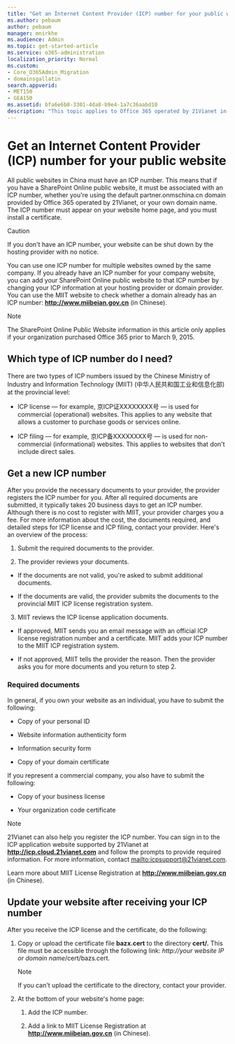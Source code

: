 ```yaml
---
title: "Get an Internet Content Provider (ICP) number for your public website"
ms.author: pebaum
author: pebaum
manager: mnirkhe
ms.audience: Admin
ms.topic: get-started-article
ms.service: o365-administration
localization_priority: Normal
ms.custom:
- Core_O365Admin_Migration
- domainsgallatin
search.appverid:
- MET150
- GEA150
ms.assetid: bfa6e6b8-3301-4da8-b9e4-1a7c36aabd10
description: "This topic applies to Office 365 operated by 21Vianet in China. This is how you get an Internet Content Provider (ICP) number for your public website."
---
```


# Get an Internet Content Provider (ICP) number for your public website

All public websites in China must have an ICP number. This means that if you have a SharePoint Online public website, it must be associated with an ICP number, whether you're using the default partner.onmschina.cn domain provided by Office 365 operated by 21Vianet, or your own domain name. The ICP number must appear on your website home page, and you must install a certificate.
  
> [!CAUTION]
>  If you don't have an ICP number, your website can be shut down by the hosting provider with no notice. 
  
You can use one ICP number for multiple websites owned by the same company. If you already have an ICP number for your company website, you can add your SharePoint Online public website to that ICP number by changing your ICP information at your hosting provider or domain provider. You can use the MIIT website to check whether a domain already has an ICP number: **http://www.miibeian.gov.cn** (in Chinese). 
  
> [!NOTE]
> The SharePoint Online Public Website information in this article only applies if your organization purchased Office 365 prior to March 9, 2015. 
  
## Which type of ICP number do I need?
<a name="__ref353434425"> </a>

There are two types of ICP numbers issued by the Chinese Ministry of Industry and Information Technology (MIIT) (中华人民共和国工业和信息化部) at the provincial level:
  
- ICP license — for example, 京ICP证XXXXXXXX号 — is used for commercial (operational) websites. This applies to any website that allows a customer to purchase goods or services online. 
    
- ICP filing — for example, 京ICP备XXXXXXXX号 — is used for non-commercial (informational) websites. This applies to websites that don't include direct sales. 
    
## Get a new ICP number
<a name="__ref353434425"> </a>

After you provide the necessary documents to your provider, the provider registers the ICP number for you. After all required documents are submitted, it typically takes 20 business days to get an ICP number. Although there is no cost to register with MIIT, your provider charges you a fee. For more information about the cost, the documents required, and detailed steps for ICP license and ICP filing, contact your provider. Here's an overview of the process:
  
1. Submit the required documents to the provider. 
    
2. The provider reviews your documents. 
    
  - If the documents are not valid, you're asked to submit additional documents. 
    
  - If the documents are valid, the provider submits the documents to the provincial MIIT ICP license registration system. 
    
3. MIIT reviews the ICP license application documents. 
    
  - If approved, MIIT sends you an email message with an official ICP license registration number and a certificate. MIIT adds your ICP number to the MIIT ICP registration system.
    
  - If not approved, MIIT tells the provider the reason. Then the provider asks you for more documents and you return to step 2. 
    
### Required documents

In general, if you own your website as an individual, you have to submit the following:
  
- Copy of your personal ID
    
- Website information authenticity form
    
- Information security form
    
- Copy of your domain certificate 
    
If you represent a commercial company, you also have to submit the following: 
  
- Copy of your business license 
    
- Your organization code certificate
    
> [!NOTE]
>  21Vianet can also help you register the ICP number. You can sign in to the ICP application website supported by 21Vianet at **http://icp.cloud.21vianet.com** and follow the prompts to provide required information. For more information, contact [mailto:icpsupport@21vianet.com](mailto:icpsupport@21vianet.com). 
  
Learn more about MIIT License Registration at **http://www.miibeian.gov.cn** (in Chinese). 
  
## Update your website after receiving your ICP number
<a name="__ref353434425"> </a>

After you receive the ICP license and the certificate, do the following:
  
1. Copy or upload the certificate file **bazx.cert** to the directory **cert/.** This file must be accessible through the following link:  *http://<span></span>your website IP or domain name*/cert/bazs.cert.
    
    > [!NOTE]
    >  If you can't upload the certificate to the directory, contact your provider. 
  
2. At the bottom of your website's home page:
    
    1. Add the ICP number.
    
    2. Add a link to MIIT License Registration at **http://www.miibeian.gov.cn** (in Chinese). 
    

